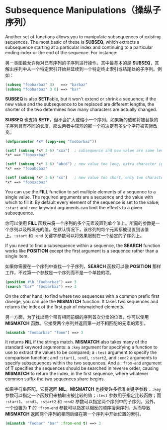 # Subsequence Manipulations（操纵子序列）

Another set of functions allows you to manipulate subsequences of
existing sequences. The most basic of these is **SUBSEQ**, which extracts
a subsequence starting at a particular index and continuing to a
particular ending index or the end of the sequence. For instance:

另一类函数允许你对已有序列的子序列进行操作。其中最基本的是
**SUBSEQ**，其解出序列中从一个特定索引开始并延续到一个特定终止索引或结尾处的子序列。例如：

```lisp
(subseq "foobarbaz" 3)   ==> "barbaz"
(subseq "foobarbaz" 3 6) ==> "bar"
```

**SUBSEQ** is also **SETF**able, but it won't extend or shrink a
sequence; if the new value and the subsequence to be replaced are
different lengths, the shorter of the two determines how many
characters are actually changed.

**SUBSEQ** 也支持
**SETF**，但不会扩大或缩小一个序列。如果新的值和将被替换的子序列具有不同的长度，那么两者中较短的那一个将决定有多少个字符被实际改变。

```lisp
(defparameter *x* (copy-seq "foobarbaz"))

(setf (subseq *x* 3 6) "xxx")  ; subsequence and new value are same length
*x* ==> "fooxxxbaz"

(setf (subseq *x* 3 6) "abcd") ; new value too long, extra character ignored.
*x* ==> "fooabcbaz"

(setf (subseq *x* 3 6) "xx")   ; new value too short, only two characters changed
*x* ==> "fooxxcbaz"
```

You can use the **FILL** function to set multiple elements of a
sequence to a single value. The required arguments are a sequence and
the value with which to fill it. By default every element of the
sequence is set to the value; `:start` and `:end` keyword arguments can
limit the effects to a given subsequence.

你可以使用 **FILL**
函数来将一个序列的多个元素设置到单个值上。所需的参数是一个序列以及所填充的值。在默认情况下，该序列的每个元素都被设置到该值上。`:start`
和 `:end` 关键字参数可以将效果限制在一个给定的子序列上。

If you need to find a subsequence within a sequence, the **SEARCH**
function works like **POSITION** except the first argument is a sequence
rather than a single item.

如果你需要在一个序列中查找一个子序列，**SEARCH**
函数可以像 **POSITION** 那样工作，不过第一个参数是一个序列而不是一个单独的项。

```lisp
(position #\b "foobarbaz") ==> 3
(search "bar" "foobarbaz") ==> 3
```

On the other hand, to find where two sequences with a common prefix
first diverge, you can use the **MISMATCH** function. It takes two
sequences and returns the index of the first pair of mismatched
elements.

另一方面，为了找出两个带有相同前缀的序列首次分岔的位置，你可以使用
**MISMATCH** 函数。它接受两个序列并返回第一对不相匹配的元素的索引。

```lisp
(mismatch "foobarbaz" "foom") ==> 3
```

It returns **NIL** if the strings match. **MISMATCH** also takes many of the
standard keyword arguments: a `:key` argument for specifying a function
to use to extract the values to be compared; a `:test` argument to
specify the comparison function; and `:start1`, `:end1`, `:start2`, and
`:end2` arguments to specify subsequences within the two sequences. And
a `:from-end` argument of **T** specifies the sequences should be searched
in reverse order, causing **MISMATCH** to return the index, in the first
sequence, where whatever common suffix the two sequences share begins.

如果字符串匹配，它将返回 **NIL**。**MISMATCH**
也接受许多标准关键字参数：`:key`
参数可以指定一个函数用来抽取出被比较的值；`:test`
参数用于指定比较函数；而 `:start1`、`:end1`、`:start2` 和 `:end2`
参数可以指定两个序列中的子序列。另外，一个设置为 **T**
的 `:from-end`
参数可以指定以相反的顺序搜索序列，从而导致 **MISMATCH**
返回两个序列的相同后缀在第一个序列中开始位置的索引。

```lisp
(mismatch "foobar" "bar" :from-end t) ==> 3
```
